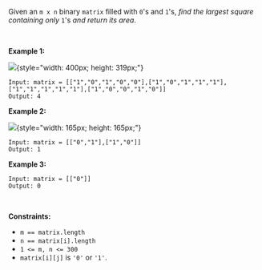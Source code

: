 Given an `m x n` binary `matrix` filled with `0`\'s and `1`\'s, *find
the largest square containing only* `1`\'s *and return its area*.

 

**Example 1:**

![](https://assets.leetcode.com/uploads/2020/11/26/max1grid.jpg){style="width: 400px; height: 319px;"}

    Input: matrix = [["1","0","1","0","0"],["1","0","1","1","1"],["1","1","1","1","1"],["1","0","0","1","0"]]
    Output: 4

**Example 2:**

![](https://assets.leetcode.com/uploads/2020/11/26/max2grid.jpg){style="width: 165px; height: 165px;"}

    Input: matrix = [["0","1"],["1","0"]]
    Output: 1

**Example 3:**

    Input: matrix = [["0"]]
    Output: 0

 

**Constraints:**

-   `m == matrix.length`
-   `n == matrix[i].length`
-   `1 <= m, n <= 300`
-   `matrix[i][j]` is `'0'` or `'1'`.
